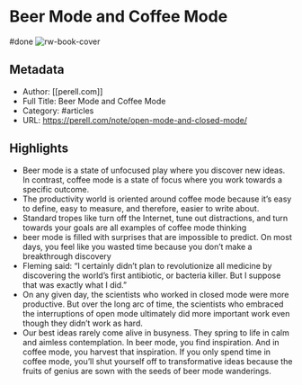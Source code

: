 # Beer Mode and Coffee Mode
#done 
![rw-book-cover](https://readwise-assets.s3.amazonaws.com/static/images/article4.6bc1851654a0.png)

## Metadata
- Author: [[perell.com]]
- Full Title: Beer Mode and Coffee Mode
- Category: #articles
- URL: https://perell.com/note/open-mode-and-closed-mode/

## Highlights
- Beer mode is a state of unfocused play where you discover new ideas. In contrast, coffee mode is a state of focus where you work towards a specific outcome.
- The productivity world is oriented around coffee mode because it’s easy to define, easy to measure, and therefore, easier to write about.
- Standard tropes like turn off the Internet, tune out distractions, and turn towards your goals are all examples of coffee mode thinking
- beer mode is filled with surprises that are impossible to predict. On most days, you feel like you wasted time because you don’t make a breakthrough discovery
- Fleming said: “I certainly didn’t plan to revolutionize all medicine by discovering the world’s first antibiotic, or bacteria killer. But I suppose that was exactly what I did.”
- On any given day, the scientists who worked in closed mode were more productive. But over the long arc of time, the scientists who embraced the interruptions of open mode ultimately did more important work even though they didn’t work as hard.
- Our best ideas rarely come alive in busyness. They spring to life in calm and aimless contemplation. In beer mode, you find inspiration. And in coffee mode, you harvest that inspiration. If you only spend time in coffee mode, you’ll shut yourself off to transformative ideas because the fruits of genius are sown with the seeds of beer mode wanderings.
